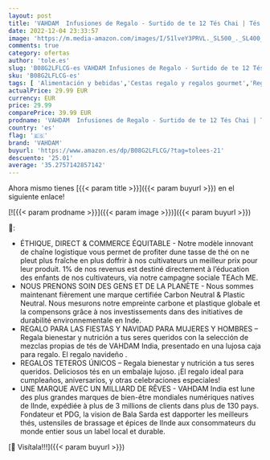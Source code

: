 ```yaml
---
layout: post
title: 'VAHDAM  Infusiones de Regalo - Surtido de te 12 Tés Chai | Tés Chai de hojas sueltas | Infusiones de lujo Regalo de Navidad para mujer  Regalos de Navidad para hombre'
date: 2022-12-04 23:33:57
image: 'https://m.media-amazon.com/images/I/51lveY3PRVL._SL500_._SL400_.jpg'
comments: true
category: ofertas
author: 'tole.es'
slug: 'B08G2LFLCG-es VAHDAM Infusiones de Regalo - Surtido de te 12 Tés Chai |...'
sku: 'B08G2LFLCG-es'
tags: [ 'Alimentación y bebidas','Cestas regalo y regalos gourmet','Regalos para los aficionados al té','navidad','vahdam','🇪🇸', ]
actualPrice: 29.99 EUR
currency: EUR
price: 29.99
comparePrice: 39.99 EUR
prodname: 'VAHDAM  Infusiones de Regalo - Surtido de te 12 Tés Chai | Tés Chai de hojas sueltas | Infusiones de lujo Regalo de Navidad para mujer  Regalos de Navidad para hombre'
country: 'es'
flag: '🇪🇸'
brand: 'VAHDAM'
buyurl: 'https://www.amazon.es/dp/B08G2LFLCG/?tag=tolees-21'
descuento: '25.01'
average: '35.2757142857142'
---
```


Ahora mismo tienes [{{< param title >}}]({{< param buyurl >}}) en el siguiente enlace!

[![{{< param prodname >}}]({{< param image >}})]({{< param buyurl >}})

🔎:

- ÉTHIQUE, DIRECT & COMMERCE ÉQUITABLE - Notre modèle innovant de chaîne logistique vous permet de profiter dune tasse de thé on ne pleut plus fraîche en plus doffrir à nos cultivateurs un meilleur prix pour leur produit. 1% de nos revenus est destiné directement à l’éducation des enfants de nos cultivateurs, via notre campagne sociale TEAch ME.
- NOUS PRENONS SOIN DES GENS ET DE LA PLANÈTE - Nous sommes maintenant fièrement une marque certifiée Carbon Neutral & Plastic Neutral. Nous mesurons notre empreinte carbone et plastique globale et la compensons grâce à nos investissements dans des initiatives de durabilité environnementale en Inde.
- REGALO PARA LAS FIESTAS Y NAVIDAD PARA MUJERES Y HOMBRES – Regala bienestar y nutrición a tus seres queridos con la selección de mezclas propias de tés de VAHDAM India, presentado en una lujosa caja para regalo. El regalo navideño .
- REGALOS TETEROS ÚNICOS – Regala bienestar y nutrición a tus seres queridos. Deliciosos tés en un embalaje lujoso. ¡El regalo ideal para cumpleaños, aniversarios, y otras celebraciones especiales!
- UNE MARQUE AVEC UN MILLIARD DE RÊVES - VAHDAM India est lune des plus grandes marques de bien-être mondiales numériques natives de lInde, expédiée à plus de 3 millions de clients dans plus de 130 pays. Fondateur et PDG, la vision de Bala Sarda est dapporter les meilleurs thés, ustensiles de brassage et épices de lInde aux consommateurs du monde entier sous un label local et durable.

[🛒 Visítala!!!]({{< param buyurl >}})
